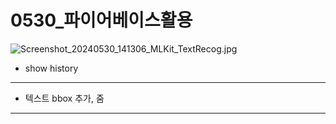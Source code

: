 # 0530_파이어베이스활용

![Screenshot_20240530_141306_MLKit_TextRecog.jpg](https://prod-files-secure.s3.us-west-2.amazonaws.com/0bfc4ffa-afce-475d-ae12-ffb38f84ec1e/d097fe78-43f4-45b7-bf76-8fda6400bf02/Screenshot_20240530_141306_MLKit_TextRecog.jpg)

- show history


---

- 텍스트 bbox 추가, 줌


---
